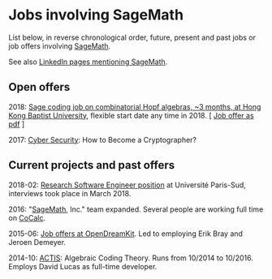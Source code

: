 

# Jobs involving SageMath

List below, in reverse chronological order, future, present and past jobs or job offers involving <a class="https" href="https://www.sagemath.org/">SageMath</a>. 

See also <a class="https" href="https://www.google.com/search?q=sagemath+site:linkedin.com">LinkedIn pages mentioning SageMath</a>. 


## Open offers

2018: <a class="https" href="https://groups.google.com/d/topic/sage-combinat-devel/wekWJ4smfDw/discussion">Sage coding job on combinatorial Hopf algebras, ~3 months, at Hong Kong Baptist University</a>, flexible start date any time in 2018. [ <a href="jobs/sagemath-hong-kong-coding-job.pdf">Job offer as pdf</a> ] 

2017: <a class="https" href="https://www.cybersecurityeducation.org/careers/cryptographer/">Cyber Security</a>: How to Become a Cryptographer? 


## Current projects and past offers

2018-02: <a class="https" href="https://opendreamkit.org/2018/02/21/position-paris-sud/">Research Software Engineer position</a> at Université Paris-Sud, interviews took place in March 2018. 

2016: "<a href="/SageMath">SageMath</a>, Inc." team expanded. Several people are working full time on <a href="/CoCalc">CoCalc</a>. 

2015-06: <a class="https" href="https://opendreamkit.org/joinus/">Job offers at OpenDreamKit</a>. Led to employing Erik Bray and Jeroen Demeyer. 

2014-10: <a class="https" href="https://bitbucket.org/lucasdavid/sage_coding_project">ACTIS</a>: Algebraic Coding Theory. Runs from 10/2014 to 10/2016. Employs David Lucas as full-time developer. 
